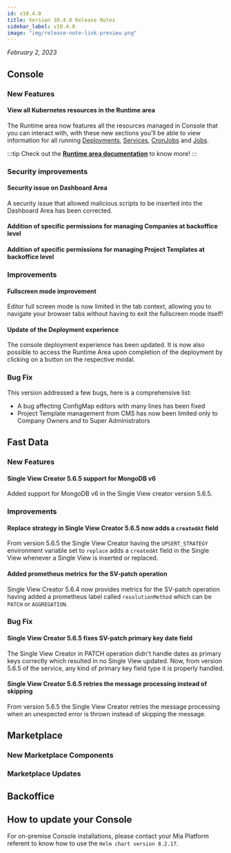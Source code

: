 ```yaml
---
id: v10.4.0
title: Version 10.4.0 Release Notes
sidebar_label: v10.4.0
image: "img/release-note-link-preview.png"
---
```


_February 2, 2023_

## Console

### New Features

#### View all Kubernetes resources in the Runtime area

The Runtime area now features all the resources managed in Console that you can interact with, with these new sections you'll be able to view information for all running [Deployments](/development_suite/monitoring/resources/deployments.md), [Services](/development_suite/monitoring/resources/services.md), [CronJobs](/development_suite/monitoring/resources/cronjobs.md) and [Jobs](/development_suite/monitoring/resources/jobs.md).

:::tip
Check out the **[Runtime area documentation](/development_suite/monitoring/introduction.md)** to know more!
:::

### Security improvements 

#### Security issue on Dashboard Area

A security issue that allowed malicious scripts to be inserted into the Dashboard Area has been corrected.

#### Addition of specific permissions for managing Companies at backoffice level

#### Addition of specific permissions for managing Project Templates at backoffice level

### Improvements

#### Fullscreen mode improvement

Editor full screen mode is now limited in the tab context, allowing you to navigate your browser tabs without having to exit the fullscreen mode itself!

#### Update of the Deployment experience

The console deployment experience has been updated. It is now also possible to access the Runtime Area upon completion of the deployment by clicking on a button on the respective modal.

### Bug Fix

This version addressed a few bugs, here is a comprehensive list:

  * A bug affecting ConfigMap editors with many lines has been fixed
  * Project Template management from CMS has now been limited only to Company Owners and to Super Administrators

## Fast Data

### New Features

#### Single View Creator 5.6.5 support for MongoDB v6

Added support for MongoDB v6 in the Single View creator version 5.6.5.

### Improvements

#### Replace strategy in Single View Creator 5.6.5 now adds a `createdAt` field

From version 5.6.5 the Single View Creator having the `UPSERT_STRATEGY` environment variable set to `replace` adds a `createdAt` field in the Single View whenever a Single View is inserted or replaced.

#### Added prometheus metrics for the SV-patch operation

Single View Creator 5.6.4 now provides metrics for the SV-patch operation having added a prometheus label called `resolutionMethod` which can be `PATCH` or `AGGREGATION`.

### Bug Fix

#### Single View Creator 5.6.5 fixes SV-patch primary key date field

The Single View Creator in PATCH operation didn't handle dates as primary keys correctly which resulted in no Single View updated.
Now, from version 5.6.5 of the service, any kind of primary key field type it is properly handled.

#### Single View Creator 5.6.5 retries the message processing instead of skipping

From version 5.6.5 the Single View Creator retries the message processing when an unexpected error is thrown instead of skipping the message.

## Marketplace

### New Marketplace Components

### Marketplace Updates

## Backoffice

## How to update your Console

For on-premise Console installations, please contact your Mia Platform referent to know how to use the `Helm chart version 8.2.17`.
